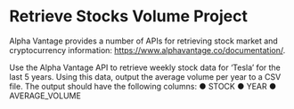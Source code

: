 # Retrieve Stocks Volume Project


Alpha Vantage provides a number of APIs for retrieving stock market and cryptocurrency
information: https://www.alphavantage.co/documentation/.

Use the Alpha Vantage API to retrieve weekly stock data for ‘Tesla’ for the last 5 years.
Using this data, output the average volume per year to a CSV file.
The output should have the following columns:
● STOCK
● YEAR
● AVERAGE_VOLUME
